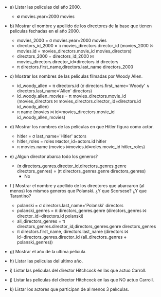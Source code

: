 * a) Listar las peliculas del año 2000.
  * **σ** movies.year=2000 movies


* b) Mostrar el nombre y apellido de los directores de la base que tienen peliculas fechadas en el año 2000.
  *  movies_2000 = σ movies.year=2000 movies
  * directors_id_2000 = π movies_directors.director_id (movies_2000 ⨝ movies.id = movies_directors.movie_id movies_directors)
  * directors_2000 = directors_id_2000 ⨝ movies_directors.director_id=directors.id directors
  * π directors.first_name,directors.last_name directors_2000


* c) Mostrar los nombres de las peliculas filmadas por Woody Allen.
  * id_woody_allen = π directors.id (σ directors.first_name='Woody' ∧ directors.last_name='Allen' directors)
  * id_woody_allen_movies = π movies_directors.movie_id (movies_directors ⨝ movies_directors.director_id=directors.id  id_woody_allen)
  * π name (movies ⨝ id=movies_directors.movie_id id_woody_allen_movies)


* d) Mostrar los nombres de las peliculas en que Hitler figura como actor.
  * hitler = σ last_name='Hitler' actors
  * hitler_roles = roles ⨝actor_id=actors.id hitler
  * π movies.name (movies ⨝movies.id=roles.movie_id hitler_roles)


* e) ¿Algun director abarca todo los generos?
  * (π directors_genres.director_id,directors_genres.genre directors_genres) ÷ (π directors_genres.genre directors_genres)
    * No 


* f ) Mostrar el nombre y apellido de los directores que abarcaron (al menos) los mismos
generos que Polanski. ¿Y que Scorsese? ¿Y que Tarantino?
  * polanski = σ directors.last_name='Polanski' directors
  * polanski_genres = π directors_genres.genre (directors_genres ⨝ director_id=directors.id polanski)
  * all_directors_genres = π directors_genres.director_id,directors_genres.genre directors_genres
  * π directors.first_name, directors.last_name (directors ⨝ id=directors_genres.director_id (all_directors_genres ÷ polanski_genres))


* g) Mostrar el año de la ultima pelicula.


* h) Listar las peliculas del ultimo año.


* i) Listar las peliculas del director Hitchcock en las que actuo Carroll.


* j) Listar las peliculas del director Hitchcock en las que NO actuo Carroll.


* k) Listar los actores que participan de al menos 3 pelıculas.
